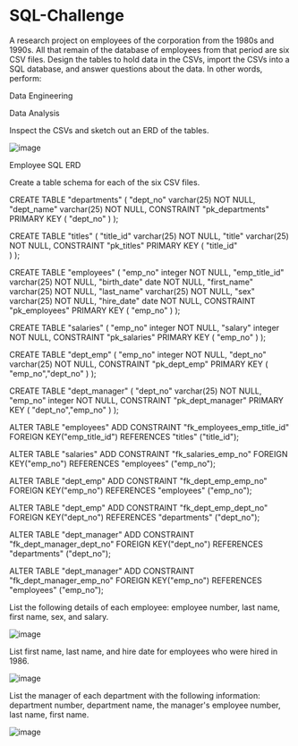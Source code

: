 # SQL-Challenge

A research project on employees of the corporation from the 1980s and 1990s. All that remain of the database of employees from that period are six CSV files.
Design the tables to hold data in the CSVs, import the CSVs into a SQL database, and answer questions about the data. In other words, perform:


Data Engineering


Data Analysis


Inspect the CSVs and sketch out an ERD of the tables. 


![image](https://user-images.githubusercontent.com/79819331/120353166-7ad91d00-c2cf-11eb-8238-86afa15e6c07.png)

Employee SQL ERD


Create a table schema for each of the six CSV files.


CREATE TABLE "departments" (
    "dept_no" varchar(25)   NOT NULL,
    "dept_name" varchar(25)   NOT NULL,
    CONSTRAINT "pk_departments" PRIMARY KEY (
        "dept_no"
     )
);


CREATE TABLE "titles" (
    "title_id" varchar(25)   NOT NULL,
    "title" varchar(25)   NOT NULL,
    CONSTRAINT "pk_titles" PRIMARY KEY (
        "title_id"        
     )
);


CREATE TABLE "employees" (
    "emp_no" integer   NOT NULL,
    "emp_title_id" varchar(25)   NOT NULL,
    "birth_date" date   NOT NULL,
    "first_name" varchar(25)   NOT NULL,
    "last_name" varchar(25)   NOT NULL,
    "sex" varchar(25)   NOT NULL,
    "hire_date" date   NOT NULL,
    CONSTRAINT "pk_employees" PRIMARY KEY (
        "emp_no"
     )
);


CREATE TABLE "salaries" (
    "emp_no" integer   NOT NULL,
    "salary" integer   NOT NULL,
    CONSTRAINT "pk_salaries" PRIMARY KEY (
        "emp_no"
     )
);


CREATE TABLE "dept_emp" (
    "emp_no" integer   NOT NULL,
    "dept_no" varchar(25)   NOT NULL,
    CONSTRAINT "pk_dept_emp" PRIMARY KEY (
        "emp_no","dept_no"
     )
);


CREATE TABLE "dept_manager" (
    "dept_no" varchar(25)   NOT NULL,
    "emp_no" integer   NOT NULL,
    CONSTRAINT "pk_dept_manager" PRIMARY KEY (
        "dept_no","emp_no"
     )
);


ALTER TABLE "employees" ADD CONSTRAINT "fk_employees_emp_title_id" FOREIGN KEY("emp_title_id")
REFERENCES "titles" ("title_id");


ALTER TABLE "salaries" ADD CONSTRAINT "fk_salaries_emp_no" FOREIGN KEY("emp_no")
REFERENCES "employees" ("emp_no");


ALTER TABLE "dept_emp" ADD CONSTRAINT "fk_dept_emp_emp_no" FOREIGN KEY("emp_no")
REFERENCES "employees" ("emp_no");


ALTER TABLE "dept_emp" ADD CONSTRAINT "fk_dept_emp_dept_no" FOREIGN KEY("dept_no")
REFERENCES "departments" ("dept_no");


ALTER TABLE "dept_manager" ADD CONSTRAINT "fk_dept_manager_dept_no" FOREIGN KEY("dept_no")
REFERENCES "departments" ("dept_no");


ALTER TABLE "dept_manager" ADD CONSTRAINT "fk_dept_manager_emp_no" FOREIGN KEY("emp_no")
REFERENCES "employees" ("emp_no");



List the following details of each employee: employee number, last name, first name, sex, and salary.



![image](https://user-images.githubusercontent.com/79819331/120354557-86791380-c2d0-11eb-86c2-109e340751be.png)


List first name, last name, and hire date for employees who were hired in 1986.


![image](https://user-images.githubusercontent.com/79819331/120355344-39497180-c2d1-11eb-83b3-8305705bdb76.png)


List the manager of each department with the following information: department number, department name, the manager's employee number, last name, first name.

![image](https://user-images.githubusercontent.com/79819331/120355676-79105900-c2d1-11eb-9082-21a8654fb89b.png)




